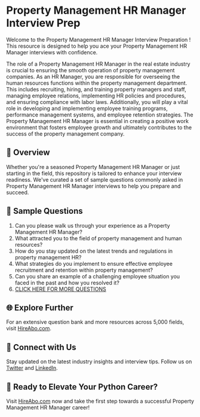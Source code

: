 # Property Management HR Manager Interview Prep

Welcome to the Property Management HR Manager Interview Preparation ! This resource is designed to help you ace your Property Management HR Manager interviews with confidence.

The role of a Property Management HR Manager in the real estate industry is crucial to ensuring the smooth operation of property management companies. As an HR Manager, you are responsible for overseeing the human resources functions within the property management department. This includes recruiting, hiring, and training property managers and staff, managing employee relations, implementing HR policies and procedures, and ensuring compliance with labor laws. Additionally, you will play a vital role in developing and implementing employee training programs, performance management systems, and employee retention strategies. The Property Management HR Manager is essential in creating a positive work environment that fosters employee growth and ultimately contributes to the success of the property management company.

## 🚀 Overview

Whether you're a seasoned Property Management HR Manager or just starting in the field, this repository is tailored to enhance your interview readiness. We've curated a set of sample questions commonly asked in Property Management HR Manager interviews to help you prepare and succeed.

## 📝 Sample Questions

1. Can you please walk us through your experience as a Property Management HR Manager?
2. What attracted you to the field of property management and human resources?
3. How do you stay updated on the latest trends and regulations in property management HR?
4. What strategies do you implement to ensure effective employee recruitment and retention within property management?
5. Can you share an example of a challenging employee situation you faced in the past and how you resolved it?
6. [CLICK HERE FOR MORE QUESTIONS](https://hireabo.com/job/21_1_31/Property%20Management%20HR%20Manager)

## 🌐 Explore Further

For an extensive question bank and more resources across 5,000 fields, visit [HireAbo.com](https://www.hireabo.com).

## 📱 Connect with Us

Stay updated on the latest industry insights and interview tips. Follow us on [Twitter](https://twitter.com/hireabo) and [LinkedIn](https://www.linkedin.com/in/hire-abo-3609972a8/).

## 🚀 Ready to Elevate Your Python Career?

Visit [HireAbo.com](https://www.hireabo.com) now and take the first step towards a successful Property Management HR Manager career!